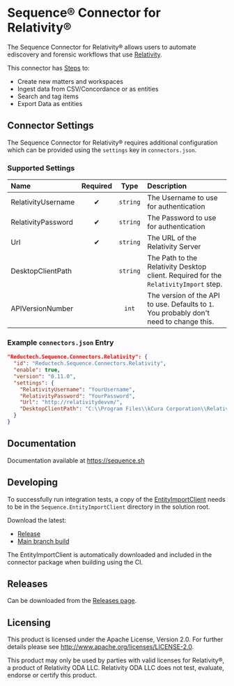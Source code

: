 # Sequence® Connector for Relativity®

The Sequence Connector for Relativity® allows users to automate ediscovery
and forensic workflows that use [Relativity](https://www.relativity.com/).

This connector has [Steps](https://sequence.sh/steps/Relativity) to:

- Create new matters and workspaces
- Ingest data from CSV/Concordance or as entities
- Search and tag items
- Export Data as entities

## Connector Settings

The Sequence Connector for Relativity® requires additional configuration
which can be provided using the `settings` key in `connectors.json`.

### Supported Settings

| Name               | Required |   Type   | Description                                                                             |
| :----------------- | :------: | :------: | :-------------------------------------------------------------------------------------- |
| RelativityUsername |    ✔     | `string` | The Username to use for authentication                                                  |
| RelativityPassword |    ✔     | `string` | The Password to use for authentication                                                  |
| Url                |    ✔     | `string` | The URL of the Relativity Server                                                        |
| DesktopClientPath  |          | `string` | The Path to the Relativity Desktop client. Required for the `RelativityImport` step.    |
| APIVersionNumber   |          |  `int`   | The version of the API to use. Defaults to `1`. You probably don't need to change this. |

### Example `connectors.json` Entry

```json
"Reductech.Sequence.Connectors.Relativity": {
  "id": "Reductech.Sequence.Connectors.Relativity",
  "enable": true,
  "version": "0.11.0",
  "settings": {
    "RelativityUsername": "YourUsername",
    "RelativityPassword": "YourPassword",
    "Url": "http://relativitydevvm/",
    "DesktopClientPath": "C:\\Program Files\\kCura Corporation\\Relativity Desktop Client\\Relativity.Desktop.Client.exe",
  }
}
```

## Documentation

Documentation available at https://sequence.sh

## Developing

To successfully run integration tests, a copy of the [EntityImportClient](https://gitlab.com/reductech/sequence/connectors/entityimportclient)
needs to be in the `Sequence.EntityImportClient` directory in the solution root.

Download the latest:

- [Release](https://gitlab.com/reductech/sequence/connectors/entityimportclient/-/releases)
- [Main branch build](https://gitlab.com/reductech/sequence/connectors/entityimportclient/-/jobs/artifacts/main/download?job=package+exe+dev)

The EntityImportClient is automatically downloaded and included in the connector
package when building using the CI.

## Releases

Can be downloaded from the [Releases page](https://gitlab.com/reductech/sequence/connectors/relativity/-/releases).

## Licensing

This product is licensed under the Apache License, Version 2.0.
For further details please see http://www.apache.org/licenses/LICENSE-2.0.

This product may only be used by parties with valid licenses for Relativity®, a product of Relativity ODA LLC.
Relativity ODA LLC does not test, evaluate, endorse or certify this product.

